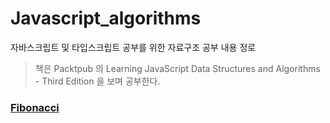 # Javascript_algorithms

자바스크립트 및 타입스크립트 공부를 위한 자료구조 공부 내용 정로

> 책은 Packtpub 의 Learning JavaScript Data Structures and Algorithms - Third Edition 을 보며 공부한다.

### [Fibonacci](./fibonacci)
